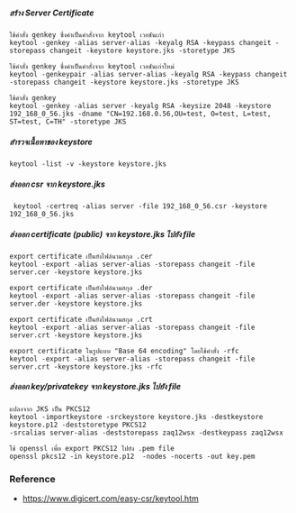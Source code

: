##### สร้าง Server Certificate
    
    ใช้คำสั่ง genkey ซึ่งคำเป็นคำสั่งจาก keytool เวอชันเก่า
    keytool -genkey -alias server-alias -keyalg RSA -keypass changeit -storepass changeit -keystore keystore.jks -storetype JKS

    ใช้คำสั่ง genkey ซึ่งคำเป็นคำสั่งจาก keytool เวอชันเก่าใหม่
    keytool -genkeypair -alias server-alias -keyalg RSA -keypass changeit -storepass changeit -keystore keystore.jks -storetype JKS

    ใช้คำสั่ง genkey
    keytool -genkey -alias server -keyalg RSA -keysize 2048 -keystore 192_168_0_56.jks -dname "CN=192.168.0.56,OU=test, O=test, L=test, ST=test, C=TH" -storetype JKS

##### สำรวจเนื้อหาของ keystore

    keytool -list -v -keystore keystore.jks

##### ส่งออก csr จาก keystore.jks 

     keytool -certreq -alias server -file 192_168_0_56.csr -keystore 192_168_0_56.jks

##### ส่งออก certificate (public) จาก keystore.jks ไปยัง file

    export certificate เป็นยังไฟล์นามสกุล .cer
    keytool -export -alias server-alias -storepass changeit -file server.cer -keystore keystore.jks
    
    export certificate เป็นยังไฟล์นามสกุล .der
    keytool -export -alias server-alias -storepass changeit -file server.der -keystore keystore.jks
     
    export certificate เป็นยังไฟล์นามสกุล .crt
    keytool -export -alias server-alias -storepass changeit -file server.crt -keystore keystore.jks

    export certificate ในรูปแบบ "Base 64 encoding" โดยใช้คำสั่ง -rfc
    keytool -export -alias server-alias -storepass changeit -file server.crt -keystore keystore.jks -rfc

##### ส่งออก key/privatekey จาก keystore.jks ไปยัง file

    แปลงจาก JKS เป็น PKCS12
    keytool -importkeystore -srckeystore keystore.jks -destkeystore keystore.p12 -deststoretype PKCS12 
    -srcalias server-alias -deststorepass zaq12wsx -destkeypass zaq12wsx
    
    ใช้ openssl เพื่อ export PKCS12 ไปยัง .pem file
    openssl pkcs12 -in keystore.p12  -nodes -nocerts -out key.pem

### Reference

- https://www.digicert.com/easy-csr/keytool.htm
